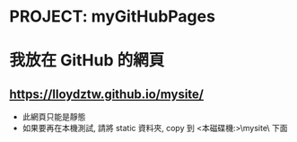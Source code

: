 
# PROJECT: myGitHubPages
# 我放在 GitHub 的網頁

## https://lloydztw.github.io/mysite/

* 此網頁只能是靜態 
* 如果要再在本機測試, 請將 static 資料夾, copy 到 <本磁碟機:>\mysite\ 下面


